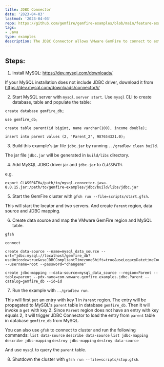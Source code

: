 ```yaml
---
title: JDBC Connector
date: '2023-04-03'
lastmod: '2023-04-03'
repo: https://github.com/gemfire/gemfire-examples/blob/main/feature-examples/jdbc
tags:
- Java
type: examples
description: The JDBC Connector allows VMware GemFire to connect to external data sources with JDBC.
---
```


## Steps:

1. Install MySQL: https://dev.mysql.com/downloads/

If your MySQL installation does not include JDBC driver,
download it from https://dev.mysql.com/downloads/connector/j/

2. Start MySQL server with `mysql.server start`.
   Use `mysql` CLI to create database, table and populate the table:

```
create database gemfire_db;

use gemfire_db;

create table parent(id bigint, name varchar(100), income double);

insert into parent values (2, 'Parent_2', 987654321.0);
```

3. Build this example's jar file `jdbc.jar` by running `../gradlew clean build`.

The jar file `jdbc.jar` will be generated in `build/libs` directory.

4. Add MySQL JDBC driver jar and `jdbc.jar` to `CLASSPATH`.

e.g.
```
export CLASSPATH=/path/to/mysql-connector-java-8.0.15.jar:/path/to/gemfire-examples/jdbc/build/libs/jdbc.jar
```

5. Start the GemFire cluster with `gfsh run --file=scripts/start.gfsh`.

This will start the locator and two servers. And create `Parent` region, data source and JDBC mapping.

6. Create data source and map the VMware GemFire region and MySQL table.

```
gfsh

connect

create data-source --name=mysql_data_source --url="jdbc:mysql://localhost/gemfire_db?useUnicode=true&useJDBCCompliantTimezoneShift=true&useLegacyDatetimeCode=false&serverTimezone=UTC" --username=root --password="changeme"

create jdbc-mapping --data-source=mysql_data_source --region=Parent --table=parent --pdx-name=com.vmware.gemfire.examples.jdbc.Parent --catalog=gemfire_db --id=id

```

7. Run the example with `../gradlew run`.

This will first `put` an entry with key 1 in `Parent` region.
The entry will be propagated to MySQL's `parent` table in database `gemfire_db`.
Then it will invoke a `get` with key 2. Since `Parent` region does not have an entry with key equals 2,
it will trigger JDBC Connector to load the entry from `parent` table in database `gemfire_db` from MySQL.

You can also use `gfsh` to connect to cluster and run the following commands:
`list data-source`
`describe data-source`
`list jdbc-mapping`
`describe jdbc-mapping`
`destroy jdbc-mapping`
`destroy data-source`

And use `mysql` to query the `parent` table.

8. Shutdown the cluster with `gfsh run --file=scripts/stop.gfsh`.